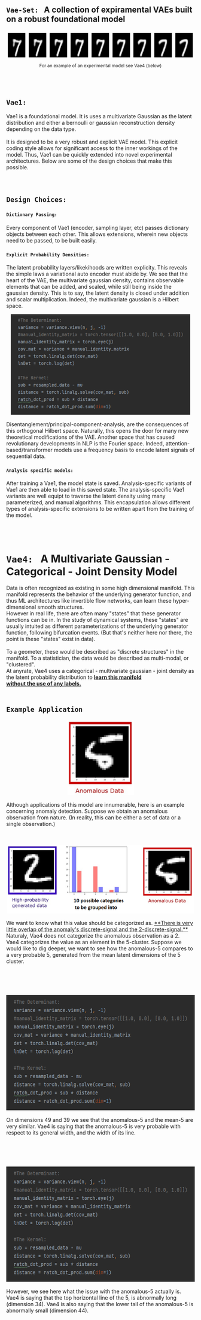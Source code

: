 ## `Vae-Set:` &nbsp; A collection of expiramental VAEs built on a robust foundational model

<p align="center">
  <kbd>
  <img src="https://github.com/SB-27182/Vae_Set/blob/master/readme_images/topOfSeven.jpg" width=700 height=77 />
  </kbd>
  <br>
  <sub>For an example of an experimental model see Vae4 (below)</sub> 
</p>
<br>
<br>


## `Vae1:` &nbsp;
Vae1 is a foundational model. It is uses a multivariate Gaussian as the latent distribution and either a bernoulli or gaussian reconstruction density depending on the data type.
<br>
<br>
It is designed to be a very robust and explicit VAE model. This explicit coding style allows for significant access to the inner workings of the model. Thus, Vae1 can be quickly extended into novel experimental architectures. Below are some of the design choices that make this possible.
<br>
<br>
<br>

## `Design Choices: `


#### `Dictionary Passing:`
Every component of Vae1 (encoder, sampling layer, etc) passes dictionary objects between each other. This allows extensions, wherein new objects need to be passed, to be built easily.
<br>

#### `Explicit Probability Densities:`
The latent probability layers/likekihoods are written explicity. This reveals the simple laws a variational auto encoder must abide by. We see that the heart of the VAE, the multivariate gaussian density, contains observable elements that can be added, and scaled, while still being inside the gaussian density. This is to say, the latent density is closed under addition and scalar multiplication. Indeed, the multivariate gaussian is a Hilbert space.
<p align="center">
  <kbd>
  <img src="https://github.com/SB-27182/Vae_Set/blob/master/readme_images/explicit_probs.png" width=480 height=268 />
  </kbd>
</p>
Disentanglement/principal-component-analysis, are the consequences of this orthogonal Hilbert space. Naturally, this opens the door for many new theoretical modifications of the VAE. Another space that has caused revolutionary developments in NLP is the Fourier space. Indeed, attention-based/transformer models use a frequency basis to encode latent signals of sequential data.
<br>

#### `Analysis specific models:`
After training a Vae1, the model state is saved. Analysis-specific variants of Vae1 are then able to load in this saved state. The analysis-specific Vae1 variants are well equipt to traverse the latent density using many parameterized, and manual algorithms. This encapsulation allows different types of analysis-specific extensions to be written apart from the training of the model.
<br>
<br>
<br>
<br>

# `Vae4:` &nbsp; A Multivariate Gaussian - Categorical - Joint Density Model
Data is often recognized as existing in some high dimensional manifold. This manifold represents the behavior of the underlying generator function, and thus ML architectures like invertible flow networks, can learn these hyper-dimensional smooth structures. <br>
However in real life, there are often many "states" that these generator functions can be in. In the study of dynamical systems, these "states" are usually intuited as different parameterizations of the underlying generator function, following bifurcation events. 
(But that's neither here nor there, the point is these "states" exist in data).
<br>
<br>
To a geometer, these would be described as "discrete structures" in the manifold. To a statistician, the data would be described as multi-modal, or "clustered". <br>At anyrate, Vae4 uses a categorical - multivariate gaussian - joint density as the latent probability distribution to  <ins>**learn this manifold <br>without the use of any labels.**</ins>
<br>
<br>

## `Example Application`
<p align="center">
  <kbd>
  <img src="https://github.com/SB-27182/Vae_Set/blob/master/readme_images/anomalous1.png" width=179 height=200 />
  </kbd>
</p>
Although applications of this model are innumerable, here is an example concerning anomaly detection.
Suppose we obtain an anomalous observation from nature. (In reality, this can be either a set of data or a single observation.)
<br>
<br>
<br>
<p align="center">
  <kbd>
  <img src="https://github.com/SB-27182/Vae_Set/blob/master/readme_images/categorical1.png" width=500 height=182 />
  </kbd>
</p>
We want to know what this value should be categorized as. <ins>**There is very little overlap of the anomaly's discrete-signal and the 2-discrete-signal.**</ins> Naturaly, Vae4 does not categorize the anomalous observation as a 2. 
<br>
Vae4 categorizes the value as an element in the 5-cluster. Suppose we would like to dig deeper, we want to see how the anomalous-5 compares to a very probable 5, generated from the mean latent dimensions of the 5 cluster.
<br>
<br>
<br>
<br>
<br>
<p align="center">
  <kbd>
  <img src="https://github.com/SB-27182/Vae_Set/blob/master/readme_images/explicit_probs.png" width=550 height=307 />
  </kbd>
</p>
On dimensions 49 and 39 we see that the anomalous-5 and the mean-5 are very similar. Vae4 is saying that the anomalous-5 is very probable with respect to its general width, and the width of its line.
<br>
<br>
<br>
<br>
<br>
<p align="center">
  <kbd>
  <img src="https://github.com/SB-27182/Vae_Set/blob/master/readme_images/explicit_probs.png" width=550 height=307 />
  </kbd>
</p>
However, we see here what the issue with the anomalous-5 actually is. Vae4 is saying that the top horizontal line of the 5, is abnormally long (dimension 34). Vae4 is also saying that the lower tail of the anomalous-5 is abnormally small (dimension 44).
